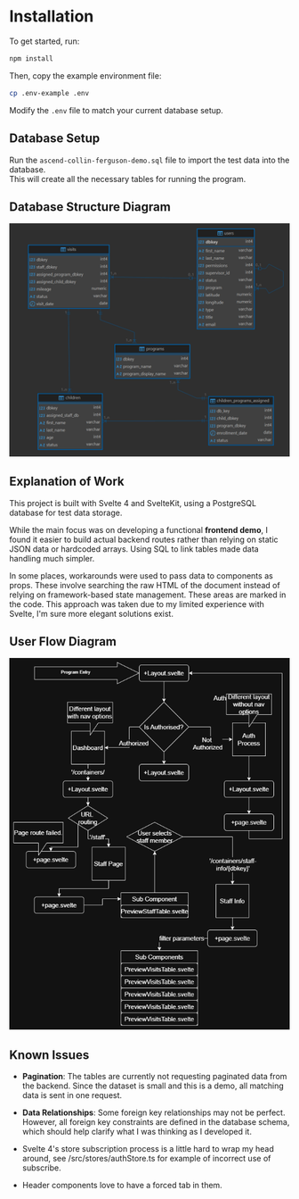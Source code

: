 # Installation

To get started, run:

```bash
npm install
```

Then, copy the example environment file:

```bash
cp .env-example .env
```

Modify the `.env` file to match your current database setup.

## Database Setup

Run the `ascend-collin-ferguson-demo.sql` file to import the test data into the database.  
This will create all the necessary tables for running the program.


## Database Structure Diagram
![Database Schema](src/lib/assets/FergusonCollinDatabaseSchema.png)


## Explanation of Work

This project is built with Svelte 4 and SvelteKit, using a PostgreSQL database for test data storage.

While the main focus was on developing a functional **frontend demo**, I found it easier to build actual backend routes rather than relying on static JSON data or hardcoded arrays. Using SQL to link tables made data handling much simpler.

In some places, workarounds were used to pass data to components as props. These involve searching the raw HTML of the document instead of relying on framework-based state management. These areas are marked in the code. This approach was taken due to my limited experience with Svelte, I'm sure more elegant solutions exist.

## User Flow Diagram
![System Flow Diagram](src/lib/assets/SystemFlowDiagram.png)

## Known Issues
- **Pagination**: The tables are currently not requesting paginated data from the backend. Since the dataset is small and this is a demo, all matching data is sent in one request.

- **Data Relationships**: Some foreign key relationships may not be perfect. However, all foreign key constraints are defined in the database schema, which should help clarify what I was thinking as I developed it.

- Svelte 4's store subscription process is a little hard to wrap my head around, see /src/stores/authStore.ts for example of incorrect use of subscribe. 

- Header components love to have a forced tab in them.